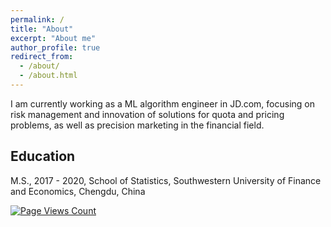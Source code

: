 ```yaml
---
permalink: /
title: "About"
excerpt: "About me"
author_profile: true
redirect_from: 
  - /about/
  - /about.html
---
```


I am currently working as a ML algorithm engineer in JD.com, focusing on risk management and innovation of solutions for quota and pricing problems, as well as precision marketing in the financial field.

## Education 

M.S., 2017 - 2020, School of Statistics, Southwestern University of Finance and Economics, Chengdu, China


[![Page Views Count](https://badges.toozhao.com/badges/01HGFNQ383SJQ41DA7ZWVN1S28/green.svg)](https://badges.toozhao.com/stats/01HGFNQ383SJQ41DA7ZWVN1S28 "Get your own page views count badge on badges.toozhao.com")
